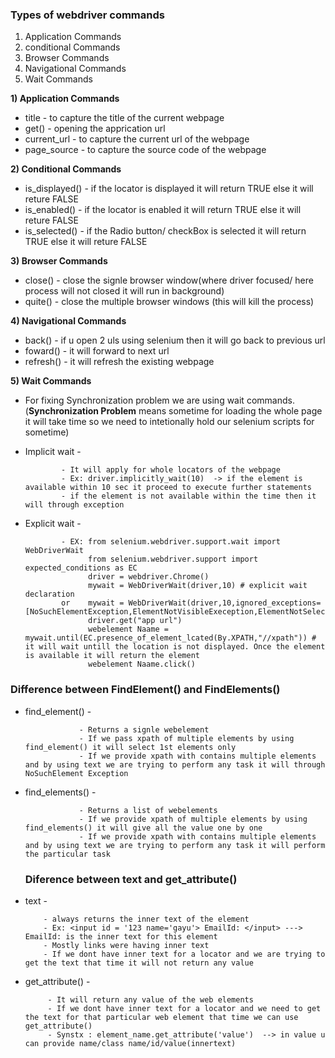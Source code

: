 ### Types of webdriver commands
1) Application Commands
2) conditional Commands
3) Browser Commands
4) Navigational Commands
5) Wait Commands

**1) Application Commands**
* title - to capture the title of the current webpage
* get() - opening the apprication url
* current_url - to capture the current url of the webpage
* page_source - to capture the source code of the webpage
  
**2) Conditional Commands**
* is_displayed() - if the locator is displayed it will return TRUE else it will reture FALSE
* is_enabled() - if the locator is enabled it will return TRUE else it will reture FALSE
* is_selected() - if the Radio button/ checkBox is selected it will return TRUE else it will reture FALSE

**3) Browser Commands**
* close() - close the signle browser window(where driver focused/ here process will not closed it will run in background)
* quite() - close the multiple browser windows (this will kill the process)

**4) Navigational Commands**
* back() - if u open 2 uls using selenium then it will go back to previous url
* foward() - it will forward to next url
* refresh() - it will refresh the existing webpage

**5) Wait Commands**
* For fixing Synchronization problem we are using wait commands. (**Synchronization Problem** means sometime for loading the whole page it will take time so we need to intetionally hold our selenium scripts for sometime)
* Implicit wait -

              - It will apply for whole locators of the webpage
              - Ex: driver.implicitly_wait(10)  -> if the element is available within 10 sec it proceed to execute further statements
              - if the element is not available within the time then it will through exception
     
* Explicit wait -

              - EX: from selenium.webdriver.support.wait import WebDriverWait
                    from selenium.webdriver.support import expected_conditions as EC
                    driver = webdriver.Chrome()
                    mywait = WebDriverWait(driver,10) # explicit wait declaration
              or    mywait = WebDriverWait(driver,10,ignored_exceptions=[NoSuchElementException,ElementNotVisibleExeception,ElementNotSelectableException])
                    driver.get("app url")
                    webelement Naame = mywait.until(EC.presence_of_element_lcated(By.XPATH,"//xpath")) # it will wait untill the location is not displayed. Once the element is available it will return the element
                    webelement Naame.click()


### Difference between FindElement() and FindElements()
* find_element() -
  
                  - Returns a signle webelement
                  - If we pass xpath of multiple elements by using find_element() it will select 1st elements only
                  - If we provide xpath with contains multiple elements and by using text we are trying to perform any task it will through NoSuchElement Exception

* find_elements() -


                  - Returns a list of webelements
                  - If we provide xpath of multiple elements by using find_elements() it will give all the value one by one
                  - If we provide xpath with contains multiple elements and by using text we are trying to perform any task it will perform the particular task


  ### Diference between text and get_attribute()
* text -

          - always returns the inner text of the element
          - Ex: <input id = '123 name='gayu'> EmailId: </input> ---> EmailId: is the inner text for this element
          - Mostly links were having inner text
          - If we dont have inner text for a locator and we are trying to get the text that time it will not return any value
 

* get_attribute() - 

           - It will return any value of the web elements
           - If we dont have inner text for a locator and we need to get the text for that particular web element that time we can use get_attribute()
           - Synstx : element_name.get_attribute('value')  --> in value u can provide name/class name/id/value(innertext)
